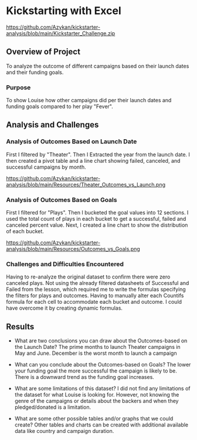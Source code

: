 # Kickstarting with Excel

https://github.com/Azykan/kickstarter-analysis/blob/main/Kickstarter_Challenge.zip

## Overview of Project
To analyze the outcome of different campaigns based on their launch dates and their funding goals. 

### Purpose
To show Louise how other campaigns did per their launch dates and funding goals compared to her play "Fever".
## Analysis and Challenges

### Analysis of Outcomes Based on Launch Date
First I filtered by "Theater". 
Then I Extracted the year from the launch date.
I then created a pivot table and a line chart showing failed, canceled, and successful campaigns by month.

https://github.com/Azykan/kickstarter-analysis/blob/main/Resources/Theater_Outcomes_vs_Launch.png

### Analysis of Outcomes Based on Goals
First I filtered for "Plays".
Then I bucketed the goal values into 12 sections.
I used the total count of plays in each bucket to get a successful, failed 
and canceled percent value.
Next, I created a line chart to show the distribution of each bucket.

https://github.com/Azykan/kickstarter-analysis/blob/main/Resources/Outcomes_vs_Goals.png

### Challenges and Difficulties Encountered
Having to re-analyze the original dataset to confirm there were zero canceled plays.
Not using the already filtered datasheets of Successful and Failed from the lesson, 
which required me to write the formulas specifying the filters for plays and outcomes. 
Having to manually alter each Countifs formula for each cell to accommodate each bucket and outcome. I could have overcome it by creating dynamic formulas.  
## Results

- What are two conclusions you can draw about the Outcomes-based on the Launch Date?
The prime months to launch Theater campaigns in May and June.
December is the worst month to launch a campaign
- What can you conclude about the Outcomes-based on Goals?
The lower your funding goal the more successful the campaign is likely to be.
There is a downward trend as the funding goal increases.

- What are some limitations of this dataset?
I did not find any limitations of the dataset for what Louise is looking for. However, not knowing the genre of the campaigns or details about the backers and when they pledged/donated is a limitation. 
- What are some other possible tables and/or graphs that we could create?
Other tables and charts can be created with additional available data like country and campaign duration.





